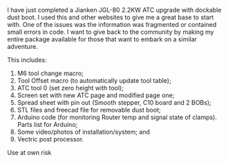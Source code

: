 I have just completed a Jianken JGL-80 2.2KW ATC upgrade with dockable dust boot. I used this and other websites to give me a great base to start with. One of the issues was the information was fragmented or contained small errors in code. 
I want to give back to the community by making my entire package available for those that want to embark on a similar adventure. 

This includes:
1. M6 tool change macro;
2. Tool Offset macro (to automatically update tool table);
3. ATC tool 0 (set zero height with tool);
4. Screen set with new ATC page and modified page one; 
5. Spread sheet with pin out (Smooth stepper, C10 board and 2 BOBs);
6. STL files and freecad file for removable dust boot;
7. Arduino code (for monitoring Router temp and signal state of clamps). Parts list for Arduino;
8. Some video/photos of installation/system; and
9. Vectric post processor.

Use at own risk
